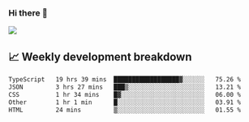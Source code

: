 ### Hi there 👋
<img align="center" src="https://github-readme-stats.vercel.app/api?username=Tumao727&show_icons=true&hide_title=true&theme=dracula" />


## 📈 Weekly development breakdown
<!--START_SECTION:waka-->

```txt
TypeScript   19 hrs 39 mins  ██████████████████▓░░░░░░   75.26 %
JSON         3 hrs 27 mins   ███▒░░░░░░░░░░░░░░░░░░░░░   13.21 %
CSS          1 hr 34 mins    █▓░░░░░░░░░░░░░░░░░░░░░░░   06.00 %
Other        1 hr 1 min      █░░░░░░░░░░░░░░░░░░░░░░░░   03.91 %
HTML         24 mins         ▒░░░░░░░░░░░░░░░░░░░░░░░░   01.55 %
```

<!--END_SECTION:waka-->